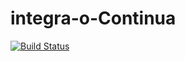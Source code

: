 # integra-o-Continua
[![Build Status](https://travis-ci.org/wvferreira/Travis-CI.svg?branch=master)](https://travis-ci.org/wvferreira/Travis-CI)